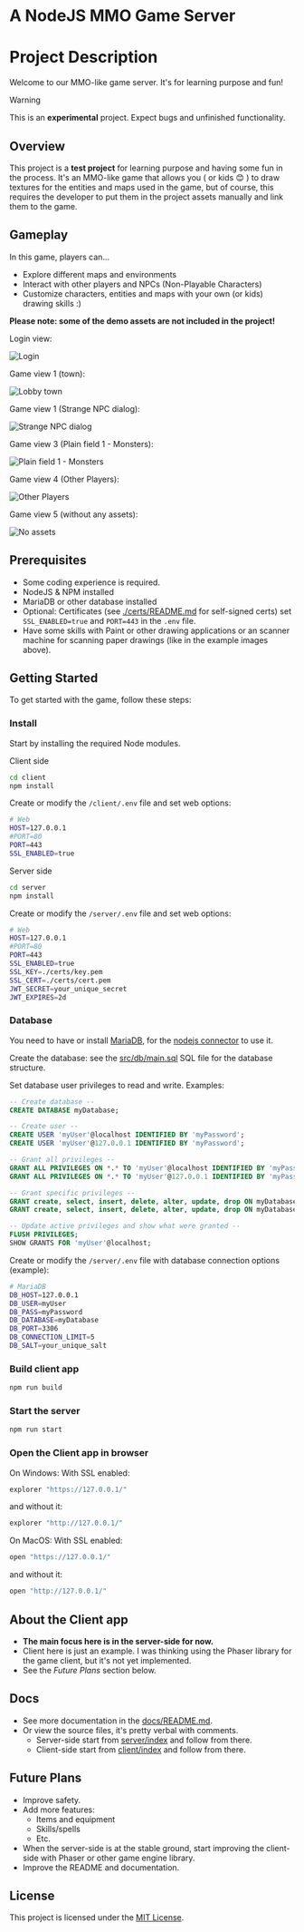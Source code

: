 A NodeJS MMO Game Server
=======================

# Project Description

Welcome to our MMO-like game server. It's for learning purpose and fun!

> [!WARNING]
> This is an **experimental** project. Expect bugs and unfinished functionality.

## Overview

This project is a **test project** for learning purpose and having some fun in the process.
It's an MMO-like game that allows you ( or kids 😊 ) to draw textures for the entities
and maps used in the game, but of course, this requires the developer
to put them in the project assets manually and link them to the game.

## Gameplay

In this game, players can...

- Explore different maps and environments
- Interact with other players and NPCs (Non-Playable Characters)
- Customize characters, entities and maps with your own (or kids) drawing skills :)

**Please note: some of the demo assets are not included in the project!**

Login view:

![Login](./docs/login_01.jpg)

Game view 1 (town):

![Lobby town](./docs/game_01.jpg)

Game view 1 (Strange NPC dialog):

![Strange NPC dialog](./docs/game_02.jpg)

Game view 3 (Plain field 1 - Monsters):

![Plain field 1 - Monsters](./docs/game_03.jpg)

Game view 4 (Other Players):

![Other Players](./docs/game_04.jpg)

Game view 5 (without any assets):

![No assets](./docs/game_05.jpg)

## Prerequisites
 - Some coding experience is required.
 - NodeJS & NPM installed
 - MariaDB or other database installed
 - Optional: Certificates (see [./certs/README.md](./certs/README.md) for self-signed certs) set `SSL_ENABLED=true` and `PORT=443` in the `.env` file.
 - Have some skills with Paint or other drawing applications or an scanner machine for scanning paper drawings (like in the example images above).

## Getting Started

To get started with the game, follow these steps:

### Install

Start by installing the required Node modules.

Client side
```sh
cd client
npm install
```

Create or modify the `/client/.env` file and set web options:
```sh
# Web
HOST=127.0.0.1
#PORT=80
PORT=443
SSL_ENABLED=true
```

Server side
```sh
cd server
npm install
```

Create or modify the `/server/.env` file and set web options:
```sh
# Web
HOST=127.0.0.1
#PORT=80
PORT=443
SSL_ENABLED=true
SSL_KEY=./certs/key.pem
SSL_CERT=./certs/cert.pem
JWT_SECRET=your_unique_secret
JWT_EXPIRES=2d
```

### Database

You need to have or install [MariaDB](https://mariadb.com/downloads/), for the [nodejs connector](https://mariadb.com/kb/en/getting-started-with-the-node-js-connector/) to use it.

Create the database: see the [src/db/main.sql](./src/db/main.sql) SQL file for the database structure.

Set database user privileges to read and write. Examples:
```sql
-- Create database --
CREATE DATABASE myDatabase;

-- Create user --
CREATE USER 'myUser'@localhost IDENTIFIED BY 'myPassword';
CREATE USER 'myUser'@127.0.0.1 IDENTIFIED BY 'myPassword';

-- Grant all privileges --
GRANT ALL PRIVILEGES ON *.* TO 'myUser'@localhost IDENTIFIED BY 'myPassword';
GRANT ALL PRIVILEGES ON *.* TO 'myUser'@127.0.0.1 IDENTIFIED BY 'myPassword';

-- Grant specific privileges --
GRANT create, select, insert, delete, alter, update, drop ON myDatabase.* TO 'myUser'@'localhost' IDENTIFIED BY 'myPassword';
GRANT create, select, insert, delete, alter, update, drop ON myDatabase.* TO 'myUser'@'127.0.0.1' IDENTIFIED BY 'myPassword';

-- Update active privileges and show what were granted --
FLUSH PRIVILEGES;
SHOW GRANTS FOR 'myUser'@localhost;
```

Create or modify the `/server/.env` file with database connection options (example):
```sh
# MariaDB
DB_HOST=127.0.0.1
DB_USER=myUser
DB_PASS=myPassword
DB_DATABASE=myDatabase
DB_PORT=3306
DB_CONNECTION_LIMIT=5
DB_SALT=your_unique_salt
```

### Build client app

```sh
npm run build
```

### Start the server

```sh
npm run start
```

### Open the Client app in browser

On Windows:
With SSL enabled:
```sh
explorer "https://127.0.0.1/"
```
and without it:
```sh
explorer "http://127.0.0.1/"
```

On MacOS:
With SSL enabled:
```sh
open "https://127.0.0.1/"
```
and without it:
```sh
open "http://127.0.0.1/"
```

## About the Client app
 - **The main focus here is in the server-side for now.**
 - Client here is just an example. I was thinking using the Phaser library for the game client, but it's not yet implemented.
 - See the *Future Plans* section below.

## Docs
 - See more documentation in the [docs/README.md](./docs/README.md).
 - Or view the source files, it's pretty verbal with comments.
   - Server-side start from [server/index](./server/index.js) and follow from there.
   - Client-side start from [client/index](./client/src/index.js) and follow from there.

## Future Plans
 - Improve safety.
 - Add more features:
   - Items and equipment
   - Skills/spells
   - Etc.
 - When the server-side is at the stable ground, start improving the client-side with Phaser or other game engine library.
 - Improve the README and documentation.

## License

This project is licensed under the [MIT License](LICENSE).
